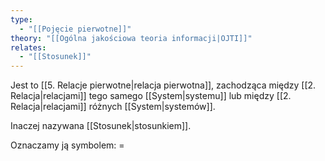 ```yaml
---
type:
  - "[[Pojęcie pierwotne]]"
theory: "[[Ogólna jakościowa teoria informacji|OJTI]]"
relates:
  - "[[Stosunek]]"
---
```

Jest to [[5. Relacje pierwotne|relacja pierwotna]], zachodząca między [[2. Relacja|relacjami]] tego samego [[System|systemu]] lub między [[2. Relacja|relacjami]] różnych [[System|systemów]].

Inaczej nazywana [[Stosunek|stosunkiem]].

Oznaczamy ją symbolem: $=$